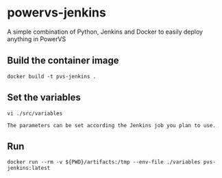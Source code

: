 # powervs-jenkins
A simple combination of Python, Jenkins and Docker to easily deploy anything in PowerVS

## Build the container image

```
docker build -t pvs-jenkins .
```

## Set the variables

```
vi ./src/variables

The parameters can be set according the Jenkins job you plan to use.
```

## Run

```
docker run --rm -v ${PWD}/artifacts:/tmp --env-file ./variables pvs-jenkins:latest
```
